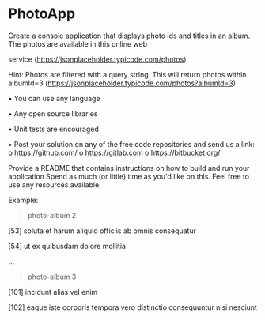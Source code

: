 # PhotoApp

Create a console application that displays photo ids and titles in an album. The photos are available in this online web

service (https://jsonplaceholder.typicode.com/photos).

Hint: Photos are filtered with a query string. This will return photos within albumId=3
(https://jsonplaceholder.typicode.com/photos?albumId=3)

• You can use any language

• Any open source libraries

• Unit tests are encouraged

• Post your solution on any of the free code repositories and send us a link:
o https://github.com/
o https://gitlab.com
o https://bitbucket.org/


Provide a README that contains instructions on how to build and run your application
Spend as much (or little) time as you'd like on this. Feel free to use any resources available.



Example:

> photo-album 2

[53] soluta et harum aliquid officiis ab omnis consequatur

[54] ut ex quibusdam dolore mollitia

…

> photo-album 3

[101] incidunt alias vel enim

[102] eaque iste corporis tempora vero distinctio consequuntur nisi nesciunt
